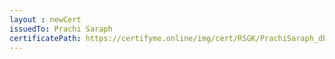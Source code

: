 ```yaml
--- 
layout : newCert 
issuedTo: Prachi Saraph
certificatePath: https://certifyme.online/img/cert/RSGK/PrachiSaraph_dbf9c.png
--- 
```

